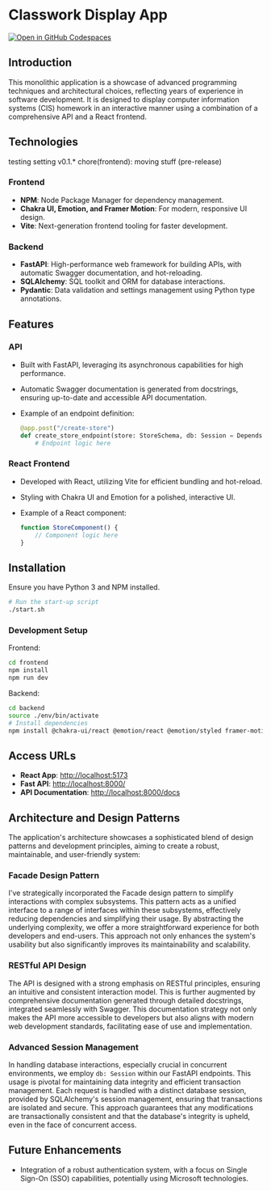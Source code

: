 # Classwork Display App
[![Open in GitHub Codespaces](https://github.com/codespaces/badge.svg)](https://codespaces.new/SobieskiCodes/CodefolioHomeworkDisplay/tree/pre_release_cleanup?quickstart=1)

## Introduction
This monolithic application is a showcase of advanced programming techniques and architectural choices, reflecting years of experience in software development. It is designed to display computer information systems (CIS) homework in an interactive manner using a combination of a comprehensive API and a React frontend.

## Technologies
testing setting v0.1.*
chore(frontend): moving stuff (pre-release)
### Frontend

- **NPM**: Node Package Manager for dependency management.
- **Chakra UI, Emotion, and Framer Motion**: For modern, responsive UI design.
- **Vite**: Next-generation frontend tooling for faster development.

### Backend

- **FastAPI**: High-performance web framework for building APIs, with automatic Swagger documentation, and hot-reloading.
- **SQLAlchemy**: SQL toolkit and ORM for database interactions.
- **Pydantic**: Data validation and settings management using Python type annotations.

## Features

### API

- Built with FastAPI, leveraging its asynchronous capabilities for high performance.
- Automatic Swagger documentation is generated from docstrings, ensuring up-to-date and accessible API documentation.
- Example of an endpoint definition:

    ```python
    @app.post("/create-store")
    def create_store_endpoint(store: StoreSchema, db: Session = Depends(get_db)):
        # Endpoint logic here
    ```

### React Frontend

- Developed with React, utilizing Vite for efficient bundling and hot-reload.
- Styling with Chakra UI and Emotion for a polished, interactive UI.
- Example of a React component:

    ```javascript
    function StoreComponent() {
        // Component logic here
    }
    ```

## Installation

Ensure you have Python 3 and NPM installed.

```bash
# Run the start-up script
./start.sh
```

### Development Setup

Frontend:

```bash
cd frontend
npm install
npm run dev
```

Backend:

```bash
cd backend
source ./env/bin/activate
# Install dependencies
npm install @chakra-ui/react @emotion/react @emotion/styled framer-motion
```

## Access URLs

- **React App**: [http://localhost:5173](http://localhost:5173)
- **Fast API**: [http://localhost:8000/](http://localhost:8000/)
- **API Documentation**: [http://localhost:8000/docs](http://localhost:8000/docs)

## Architecture and Design Patterns

The application's architecture showcases a sophisticated blend of design patterns and development principles, aiming to create a robust, maintainable, and user-friendly system:

### Facade Design Pattern
I've strategically incorporated the Facade design pattern to simplify interactions with complex subsystems. This pattern acts as a unified interface to a range of interfaces within these subsystems, effectively reducing dependencies and simplifying their usage. By abstracting the underlying complexity, we offer a more straightforward experience for both developers and end-users. This approach not only enhances the system's usability but also significantly improves its maintainability and scalability.

### RESTful API Design
The API is designed with a strong emphasis on RESTful principles, ensuring an intuitive and consistent interaction model. This is further augmented by comprehensive documentation generated through detailed docstrings, integrated seamlessly with Swagger. This documentation strategy not only makes the API more accessible to developers but also aligns with modern web development standards, facilitating ease of use and implementation.

### Advanced Session Management
In handling database interactions, especially crucial in concurrent environments, we employ `db: Session` within our FastAPI endpoints. This usage is pivotal for maintaining data integrity and efficient transaction management. Each request is handled with a distinct database session, provided by SQLAlchemy's session management, ensuring that transactions are isolated and secure. This approach guarantees that any modifications are transactionally consistent and that the database's integrity is upheld, even in the face of concurrent access.


## Future Enhancements

- Integration of a robust authentication system, with a focus on Single Sign-On (SSO) capabilities, potentially using Microsoft technologies.
